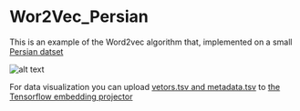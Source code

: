 # Wor2Vec_Persian
This is an example of the Word2vec algorithm that, implemented on a small [Persian datset](https://drive.google.com/file/d/1D7xqjI-xWDQddHc1OISRuMqY8QE0tMzo/view?usp=sharing)

![alt text](https://raw.githubusercontent.com/manishemirani/Word2Vec_Persian/main/w2vpersian.png)

For data visualization you can upload [vetors.tsv and metadata.tsv](https://github.com/manishemirani/Word2Vec_Persian/tree/main/vectors_and_metadata) to [the Tensorflow embedding projector](https://projector.tensorflow.org/)
